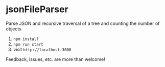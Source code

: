 # jsonFileParser
Parse JSON and recursive traversal of a tree and counting the number of objects

1. `npm install`
2. `npm run start`
3. visit `http://localhost:3000`

Feedback, issues, etc. are more than welcome!
